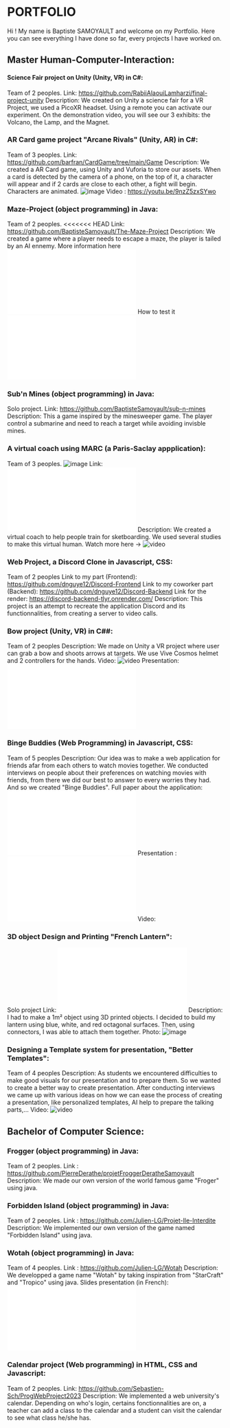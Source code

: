 # PORTFOLIO
Hi ! My name is Baptiste SAMOYAULT and welcome on my Portfolio.
Here you can see everything I have done so far, every projects I have worked on.

## Master Human-Computer-Interaction:

#### Science Fair project on Unity (Unity, VR) in C#:
Team of 2 peoples.
Link: https://github.com/RabiiAlaouiLamharzi/final-project-unity
Description: We created on Unity a science fair for a VR Project, we used a PicoXR headset. Using a remote you can activate our experiment. On the demonstration video, you will see our 3 exhibits: the Volcano, the Lamp, and the Magnet.

### AR Card game project "Arcane Rivals" (Unity, AR) in C#:
Team of 3 peoples.
Link: https://github.com/barfran/CardGame/tree/main/Game
Description: We created a AR Card game, using Unity and Vuforia to store our assets. When a card is detected by the camera of a phone, on the top of it, a character will appear and if 2 cards are close to each other, a fight will begin. Characters are animated. 
![image](Images/ArcaneRivals.png)
Video : https://youtu.be/9nzZ5zxSYwo

### Maze-Project (object programming) in Java:
Team of 2 peoples.
<<<<<<< HEAD
Link: https://github.com/BaptisteSamoyault/The-Maze-Project
Description: We created a game where a player needs to escape a maze, the player is tailed by an AI ennemy.
More information here ![report](Reports/HW3-PAC-Maze.pdf)
How to test it ![try](Reports/Instructions.pdf)

### Sub'n Mines (object programming) in Java:
Solo project.
Link: https://github.com/BaptisteSamoyault/sub-n-mines
Description: This a game inspired by the minesweeper game. The player control a submarine and need to reach a target while avoiding invisble mines. 

### A virtual coach using MARC (a Paris-Saclay appplication):
Team of 3 peoples.
![image](Images/MARC3.png)
Link: ![research-paper](Reports/4-Baptiste-Ilinca-Abel.pdf)
Description: We created a virtual coach to help people train for sketboarding. We used several studies to make this virtual human.
Watch more here -> ![video](https://youtu.be/slN8KFjPqjI)

### Web Project, a Discord Clone in Javascript, CSS:
Team of 2 peoples
Link to my part (Frontend): https://github.com/dnguye12/Discord-Frontend
Link to my coworker part (Backend): https://github.com/dnguye12/Discord-Backend
Link for the render: https://discord-backend-tlyr.onrender.com/ 
Description: This project is an attempt to recreate the application Discord and its functionnalities, from creating a server to video calls. 

### Bow project (Unity, VR) in C##:
Team of 2 peoples
Description: We made on Unity a VR project where user can grab a bow and shoots arrows at targets. We use Vive Cosmos helmet and 2 controllers for the hands.
Video: ![video](https://youtu.be/ZmPPQAu60NA)
Presentation: ![Slides](Reports/Adv%20Immersive%20-%20Presentation.pdf)

### Binge Buddies (Web Programming) in Javascript, CSS:
Team of 5 peoples
Description: Our idea was to make a web application for friends afar from each others to watch movies together. We conducted interviews on people about their preferences on watching movies with friends, from there we did our best to answer to every worries they had. And so we created "Binge Buddies".
Full paper about the application: ![TER_BingeBuddies](Reports/TER_BingeBuddies.pdf) 
Presentation : ![slides](Reports/Binge%20Buddies.pdf)
Video: 

### 3D object Design and Printing "French Lantern":
Solo project
Link: ![report](Reports/The%20art%20of%20fabricating%20tangible%20surfaces.pdf)
Description: I had to make a 1m² object using 3D printed objects. I decided to build my lantern using blue, white, and red octagonal surfaces. Then, using connectors, I was able to attach them together.
Photo: ![image](Images/FrenchLantern.avif)

### Designing a Template system for presentation, "Better Templates":
Team of 4 peoples
Description: As students we encountered difficulties to make good visuals for our presentation and to prepare them. So we wanted to create a better way to create presentation. After conducting interviews we came up with various ideas on how we can ease the process of creating a presentation, like personalized templates, AI help to prepare the talking parts,...
Video: ![video](https://youtu.be/v7sTQGZMLYQ)


## Bachelor of Computer Science:

### Frogger (object programming) in Java: 
Team of 2 peoples.
Link : https://github.com/PierreDerathe/projetFroggerDeratheSamoyault
Description: We made our own version of the world famous game "Froger" using java.

### Forbidden Island (object programming) in Java:
Team of 2 peoples.
Link : https://github.com/Julien-LG/Projet-Ile-Interdite
Description: We implemented our own version of the game named "Forbidden Island" using java. 

### Wotah (object programming) in Java:
Team of 4 peoples.
Link : https://github.com/Julien-LG/Wotah
Description: We developped a game name "Wotah" by taking inspiration from "StarCraft" and "Tropico" using java.
Slides presentation (in French): ![slides](Reports/Wotah_Java_Game.pdf)

### Calendar project (Web programming) in HTML, CSS and Javascript:
Team of 2 peoples.
Link: https://github.com/Sebastien-Sch/ProgWebProject2023
Description: We implemented a web university's calendar. Depending on who's login, certains fonctionnalities are on, a teacher can add a class to the calendar and a student can visit the calendar to see what class he/she has.